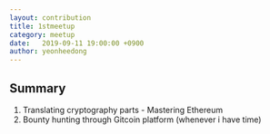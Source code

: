```yaml
---
layout: contribution
title: 1stmeetup
category: meetup
date:   2019-09-11 19:00:00 +0900
author: yeonheedong
---
```


## Summary
1. Translating cryptography parts - Mastering Ethereum
2. Bounty hunting through Gitcoin platform (whenever i have time)
